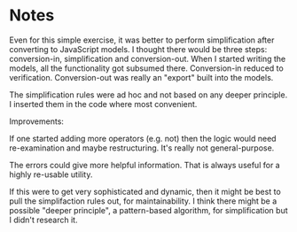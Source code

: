 # Notes

Even for this simple exercise, it was better to perform simplification after converting to JavaScript models.  I thought there would be three steps: conversion-in, simplification and conversion-out.  When I started writing the models, all the functionality got subsumed there.  Conversion-in reduced to verification.  Conversion-out was really an "export" built into the models.

The simplification rules were ad hoc and not based on any deeper principle.  I inserted them in the code where most convenient.

Improvements:

If one started adding more operators (e.g. not) then the logic would need re-examination and maybe restructuring.  It's really not general-purpose.

The errors could give more helpful information.  That is always useful for a highly re-usable utility.

If this were to get very sophisticated and dynamic, then it might be best to pull the simplifaction rules out, for maintainability.  I think there might be a possible "deeper principle", a pattern-based algorithm, for simplification but I didn't research it.
